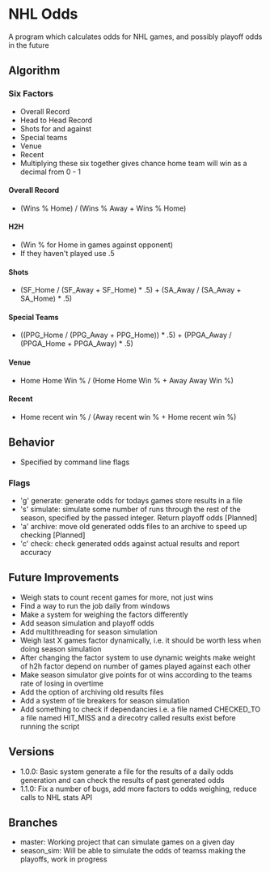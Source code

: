 # NHL Odds
A program which calculates odds for NHL games, and possibly playoff odds in the future
## Algorithm
### Six Factors
- Overall Record
- Head to Head Record
- Shots for and against
- Special teams
- Venue
- Recent
- Multiplying these six together gives chance home team will win as a decimal from 0 - 1
#### Overall Record
- (Wins % Home) / (Wins % Away + Wins % Home)
#### H2H
- (Win % for Home in games against opponent)
- If they haven't played use .5
#### Shots 
- (SF_Home / (SF_Away + SF_Home) * .5) + (SA_Away / (SA_Away + SA_Home) * .5)
#### Special Teams
- ((PPG_Home / (PPG_Away + PPG_Home)) * .5) + (PPGA_Away / (PPGA_Home + PPGA_Away) * .5)
#### Venue
- Home Home Win % / (Home Home Win % + Away Away Win %)
#### Recent
- Home recent win % / (Away recent win % + Home recent win %)

## Behavior
- Specified by command line flags
### Flags
- 'g' generate: generate odds for todays games store results in a file
- 's' <int> simulate: simulate some number of runs through the rest of the season, specified by the passed integer. Return playoff odds [Planned]
- 'a' archive: move old generated odds files to an archive to speed up checking [Planned]
- 'c' check: check generated odds against actual results and report accuracy

## Future Improvements
- Weigh stats to count recent games for more, not just wins
- Find a way to run the job daily from windows
- Make a system for weighing the factors differently
- Add season simulation and playoff odds
- Add multithreading for season simulation
- Weigh last X games factor dynamically, i.e. it should be worth less when doing season simulation
- After changing the factor system to use dynamic weights make weight of h2h factor depend on number of games played against each other
- Make season simulator give points for ot wins according to the teams rate of losing in overtime
- Add the option of archiving old results files
- Add a system of tie breakers for season simulation
- Add something to check if dependancies i.e. a file named CHECKED_TO a file named HIT_MISS and a direcotry called results exist before running the script

## Versions
- 1.0.0: Basic system generate a file for the results of a daily odds generation and can check the results of past generated odds
- 1.1.0: Fix a number of bugs, add more factors to odds weighing, reduce calls to NHL stats API

## Branches
- master: Working project that can simulate games on a given day
- season_sim: Will be able to simulate the odds of teamss making the playoffs, work in progress
